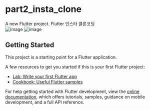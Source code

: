 # part2_insta_clone

A new Flutter project.
Flutter 인스타 클론코딩
</br>
![image](https://github.com/KIM602/flutter_part2_insta_clone/assets/112933103/9fbe9e5b-bd5f-48b1-a85a-10991796493e)
![image](https://github.com/KIM602/flutter_part2_insta_clone/assets/112933103/0807d42d-b891-4787-97cc-8f2b1bce244f)

## Getting Started

This project is a starting point for a Flutter application.

A few resources to get you started if this is your first Flutter project:

- [Lab: Write your first Flutter app](https://docs.flutter.dev/get-started/codelab)
- [Cookbook: Useful Flutter samples](https://docs.flutter.dev/cookbook)

For help getting started with Flutter development, view the
[online documentation](https://docs.flutter.dev/), which offers tutorials,
samples, guidance on mobile development, and a full API reference.

